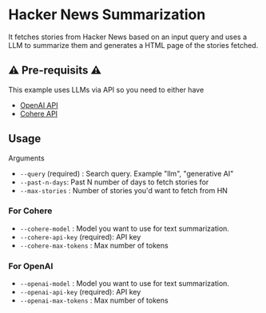 # Hacker News Summarization

It fetches stories from Hacker News based on an input query and uses a LLM to summarize them and generates a HTML page of the stories fetched.

## ⚠️ Pre-requisits ⚠️

This example uses LLMs via API so you need to either have
* [OpenAI API](https://openai.com/blog/openai-api)
* [Cohere API](https://dashboard.cohere.ai/welcome/register)

## Usage

Arguments
- `--query` (required) : Search query. Example "llm", "generative AI"
- `--past-n-days`: Past N number of days to fetch stories for
- `--max-stories` : Number of stories you'd want to fetch from HN

### For Cohere
- `--cohere-model` : Model you want to use for text summarization.
- `--cohere-api-key` (required): API key
- `--cohere-max-tokens` : Max number of tokens

### For OpenAI
- `--openai-model` : Model you want to use for text summarization.
- `--openai-api-key` (required): API key
- `--openai-max-tokens` : Max number of tokens

### 
